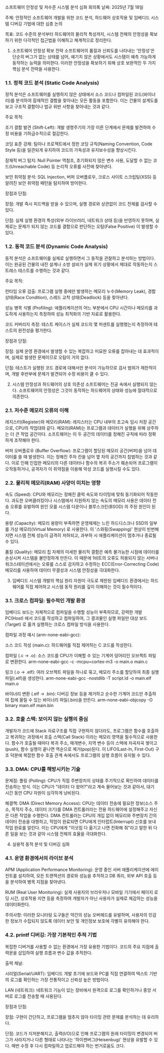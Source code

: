 소프트웨어 안정성 및 저수준 시스템 분석 심화 회의록
날짜: 2025년 7월 18일

주제: 안정적인 소프트웨어 개발을 위한 코드 분석, 하드웨어 상호작용 및 임베디드 시스템 디버깅 기법에 대한 심층 논의

목표: 코드 수준의 분석부터 하드웨어의 물리적 특성까지, 시스템 전체의 안정성을 확보하기 위한 다각적인 접근법을 이해하고 체계적으로 정리한다.

1. 소프트웨어 안정성 확보 전략
소프트웨어의 품질과 신뢰도를 나타내는 '안정성'은 단순히 버그가 없는 상태를 넘어, 예기치 않은 상황에서도 시스템이 예측 가능하게 동작하는 능력을 의미한다. 이러한 안정성을 확보하기 위해 상호 보완적인 두 가지 핵심 분석 전략을 사용한다.

### 1.1. 정적 코드 분석 (Static Code Analysis)
정적 분석은 소프트웨어를 실행하지 않은 상태에서 소스 코드나 컴파일된 코드(바이너리)를 분석하여 잠재적인 결함을 찾아내는 모든 활동을 포함한다. 이는 건물의 설계도를 보고 구조적 결함이나 법규 위반 사항을 찾아내는 것과 같다.

주요 목적:

조기 결함 발견 (Shift-Left): 개발 생명주기의 가장 이른 단계에서 문제를 발견하여 수정 비용을 기하급수적으로 절감한다.

코딩 표준 강제: 팀이나 프로젝트에서 정한 코딩 규칙(Naming Convention, Code Style 등)을 일관되게 유지하여 코드의 가독성과 유지보수성을 향상시킨다.

잠재적 버그 탐지: Null Pointer 역참조, 초기화되지 않은 변수 사용, 도달할 수 없는 코드(Unreachable Code) 등 논리적 오류를 사전에 찾아낸다.

보안 취약점 분석: SQL Injection, 버퍼 오버플로우, 크로스 사이트 스크립팅(XSS) 등 알려진 보안 취약점 패턴을 탐지하여 방어한다.

장점과 단점:

장점: 개발 즉시 피드백을 받을 수 있으며, 실행 경로와 상관없이 코드 전체를 검사할 수 있다.

단점: 실제 실행 환경의 특성(외부 라이브러리, 네트워크 상태 등)을 반영하지 못하며, 실제로는 문제가 되지 않는 코드를 결함으로 판단하는 오탐(False Positive) 이 발생할 수 있다.

### 1.2. 동적 코드 분석 (Dynamic Code Analysis)
동적 분석은 소프트웨어를 실제로 실행하면서 그 동작을 관찰하고 분석하는 방법이다. 이는 완공된 건물의 내진 설계나 소방 설비가 실제 위기 상황에서 제대로 작동하는지 스트레스 테스트를 수행하는 것과 같다.

주요 목적:

런타임 오류 검출: 프로그램 실행 중에만 발생하는 메모리 누수(Memory Leak), 경합 상태(Race Condition), 스레드 교착 상태(Deadlock) 등을 찾아낸다.

성능 병목 식별 (Profiling): 애플리케이션의 어느 부분에서 CPU 시간이나 메모리를 과도하게 사용하는지 측정하여 성능 최적화의 기반 자료로 활용한다.

코드 커버리지 측정: 테스트 케이스가 실제 코드의 몇 퍼센트를 실행했는지 측정하여 테스트의 완전성을 평가한다.

장점과 단점:

장점: 실제 운영 환경에서 발생할 수 있는 복잡하고 미묘한 오류를 잡아내는 데 효과적이며, 실제로 발생한 문제이므로 오탐이 거의 없다.

단점: 테스트가 실행된 코드 경로에 대해서만 분석이 가능하므로 검사 범위가 제한적이며, 개발 후반부에 문제가 발견되어 수정 비용이 클 수 있다.

2. 시스템 안정성과 하드웨어의 상호 의존성
소프트웨어는 진공 속에서 실행되지 않는다. 소프트웨어의 안정성은 그것이 동작하는 하드웨어의 상태와 성능에 절대적으로 의존한다.

### 2.1. 저수준 메모리 오류의 이해
레지스터(Register)와 메모리(RAM): 레지스터는 CPU 내부의 초고속 임시 저장 공간으로, CPU의 작업대와 같다. 메모리(RAM)는 프로그램과 데이터가 실행을 위해 상주하는 더 큰 작업 공간이다. 소프트웨어는 이 두 공간의 데이터를 정해진 규칙에 따라 정확하게 조작해야 한다.

버퍼 오버플로우 (Buffer Overflow): 프로그램이 할당된 메모리 공간(버퍼)을 넘어 데이터를 쓸 때 발생한다. 이는 정해진 주차 칸을 넘어 옆 차의 공간까지 침범하는 것과 같다. 이로 인해 인접한 메모리의 다른 데이터나 함수의 복귀 주소가 훼손되어 프로그램이 오작동하거나, 공격자가 이 취약점을 이용해 악성 코드를 실행시킬 수도 있다.

### 2.2. 물리적 메모리(RAM) 사양이 미치는 영향
속도 (Speed): CPU와 메모리는 정해진 클럭 속도와 타이밍에 맞춰 동기화되어 작동한다. 과도한 오버클러킹이나 시스템에서 지원하지 않는 속도의 메모리 사용은 데이터 전송 오류를 유발하여 원인 모를 시스템 다운이나 블루스크린(BSOD) 의 주된 원인이 된다.

용량 (Capacity): 메모리 용량이 부족하면 운영체제는 느린 하드디스크나 SSD의 일부를 가상 메모리(Virtual Memory) 로 사용한다. 이 '스와핑(Swapping)' 현상이 빈번해지면 시스템 전체 성능이 급격히 저하되고, 과부하 시 애플리케이션이 멈추거나 종료될 수 있다.

품질 (Quality): 메모리 칩 자체의 미세한 물리적 결함은 예측 불가능한 시점에 데이터를 손상시켜 시스템을 불안정하게 만든다. 이 때문에 1비트의 오류도 허용되지 않는 서버나 워크스테이션에서는 오류를 스스로 감지하고 수정하는 ECC(Error-Correcting Code) 메모리를 사용하여 데이터 무결성과 시스템 안정성을 극대화한다.

3. 임베디드 시스템 개발의 핵심 원리
자원이 극도로 제한된 임베디드 환경에서는 하드웨어를 직접 제어하고 시스템 동작 원리를 깊이 이해하는 것이 필수적이다.

### 3.1. 크로스 컴파일: 필수적인 개발 환경
임베디드 보드는 자체적으로 컴파일을 수행할 성능이 부족하므로, 강력한 개발 PC(Host) 에서 코드를 작성하고 컴파일하여, 그 결과물인 실행 파일만 대상 보드(Target) 로 옮겨 실행하는 크로스 컴파일 방식을 사용한다.

컴파일 과정 예시 (arm-none-eabi-gcc):

소스 코드 작성 (main.c): 하드웨어를 직접 제어하는 C 코드를 작성한다.

컴파일 (.c → .o): 소스 코드를 CPU가 이해할 수 있는 기계어 덩어리인 오브젝트 파일로 변환한다.
arm-none-eabi-gcc -c -mcpu=cortex-m3 -o main.o main.c

링크 (.o → .elf): 여러 오브젝트 파일을 하나로 묶고, 메모리 주소를 할당하여 최종 실행 파일(.elf)을 생성한다.
arm-none-eabi-gcc -nostdlib -T script.ld -o main.elf main.o

바이너리 변환 (.elf → .bin): 디버깅 정보 등을 제거하고 순수한 기계어 코드만 추출하여 칩에 올릴 수 있는 바이너리 파일(.bin)을 만든다.
arm-none-eabi-objcopy -O binary main.elf main.bin

### 3.2. 호출 스택: 보이지 않는 실행의 중심
개발자가 코드에 Stack 자료구조를 직접 구현하지 않더라도, 프로그램은 함수를 호출하고 복귀하는 과정에서 호출 스택(Call Stack) 이라는 메모리 영역을 필수적으로 사용한다. 함수가 호출될 때마다 복귀 주소, 매개변수, 지역 변수 등이 스택에 차곡차곡 쌓이고(push), 함수 실행이 끝나면 역순으로 제거(pop)된다. 이 LIFO(Last-In, First-Out) 구조 덕분에 복잡한 함수 호출 관계 속에서도 프로그램의 실행 흐름이 유지될 수 있다.

### 3.3. DMA: CPU를 해방시키는 기술
문제점: 폴링 (Polling): CPU가 직접 주변장치의 상태를 주기적으로 확인하여 데이터를 전송하는 방식. 이는 CPU가 "데이터 다 왔어?"라고 계속 물어보는 것과 같아서, 대기 시간 동안 CPU 자원이 심각하게 낭비된다.

해결책: DMA (Direct Memory Access): CPU는 데이터 전송에 필요한 정보(소스 주소, 목적지 주소, 데이터 크기)를 DMA 컨트롤러라는 전용 하드웨어에 설정해주고 자신은 다른 작업을 수행한다. DMA 컨트롤러는 CPU의 개입 없이 메모리와 주변장치 간의 데이터 전송을 대행하고, 작업이 완료되면 CPU에게 인터럽트(Interrupt) 신호를 보내 작업 완료를 알린다. 이는 CPU에게 "이삿짐 다 옮기고 나면 전화해 줘"라고 말한 뒤 다른 일을 보는 것과 같아 시스템 전체의 효율을 극대화한다.

4. 실용적 동적 분석 및 디버깅 심화
### 4.1. 운영 환경에서의 라이브 분석
APM (Application Performance Monitoring): 운영 중인 서버 애플리케이션에 에이전트를 설치하여, 모든 트랜잭션의 경로와 성능을 추적하고 DB 쿼리, 외부 API 호출 등을 분석하여 병목 지점을 찾아낸다.

RUM (Real User Monitoring): 실제 사용자의 브라우저나 모바일 기기에서 페이지 로딩 시간, 상호작용 지연 등을 측정하여 개발자가 아닌 사용자가 실제로 체감하는 성능을 데이터화한다.

주의사항: 이러한 모니터링 도구들은 약간의 성능 오버헤드를 유발하며, 사용자의 민감한 정보가 수집되지 않도록 데이터 보안 및 개인정보 보호에 각별히 유의해야 한다.

### 4.2. printf 디버깅: 가장 기본적인 추적 기법
복잡한 디버거를 사용할 수 없는 환경에서 가장 유용한 기법이다. 코드의 주요 지점에 출력문을 삽입하여 실행 흐름과 변수 값을 추적한다.

출력 채널:

시리얼(Serial/UART): 임베디드 개발 초기에 보드와 PC를 직접 연결하여 텍스트 기반의 로그를 확인하는 가장 전통적이고 신뢰성 높은 방법이다.

LAN (네트워크): 네트워크 기능이 있는 장비에서 원격으로 로그를 확인하거나 중앙 서버로 로그를 전송할 때 사용된다.

장점과 단점:

장점: 구현이 간단하고, 프로그램을 멈추지 않아 타이밍 관련 문제를 분석하는 데 유리하다.

단점: 코드가 지저분해지고, 출력(I/O)으로 인해 프로그램의 원래 타이밍이 변경되어 버그가 사라지거나 다른 형태로 나타나는 '하이젠버그(Heisenbug)' 현상을 유발할 수 있다. 매번 수정 후 다시 컴파일하고 업로드해야 하는 번거로움도 크다.
